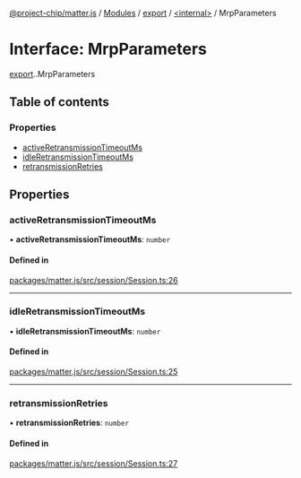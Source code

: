 [@project-chip/matter.js](../README.md) / [Modules](../modules.md) / [export](../modules/export.md) / [<internal\>](../modules/export._internal_.md) / MrpParameters

# Interface: MrpParameters

[export](../modules/export.md).[<internal>](../modules/export._internal_.md).MrpParameters

## Table of contents

### Properties

- [activeRetransmissionTimeoutMs](export._internal_.MrpParameters.md#activeretransmissiontimeoutms)
- [idleRetransmissionTimeoutMs](export._internal_.MrpParameters.md#idleretransmissiontimeoutms)
- [retransmissionRetries](export._internal_.MrpParameters.md#retransmissionretries)

## Properties

### activeRetransmissionTimeoutMs

• **activeRetransmissionTimeoutMs**: `number`

#### Defined in

[packages/matter.js/src/session/Session.ts:26](https://github.com/project-chip/matter.js/blob/ac2c2688/packages/matter.js/src/session/Session.ts#L26)

___

### idleRetransmissionTimeoutMs

• **idleRetransmissionTimeoutMs**: `number`

#### Defined in

[packages/matter.js/src/session/Session.ts:25](https://github.com/project-chip/matter.js/blob/ac2c2688/packages/matter.js/src/session/Session.ts#L25)

___

### retransmissionRetries

• **retransmissionRetries**: `number`

#### Defined in

[packages/matter.js/src/session/Session.ts:27](https://github.com/project-chip/matter.js/blob/ac2c2688/packages/matter.js/src/session/Session.ts#L27)
